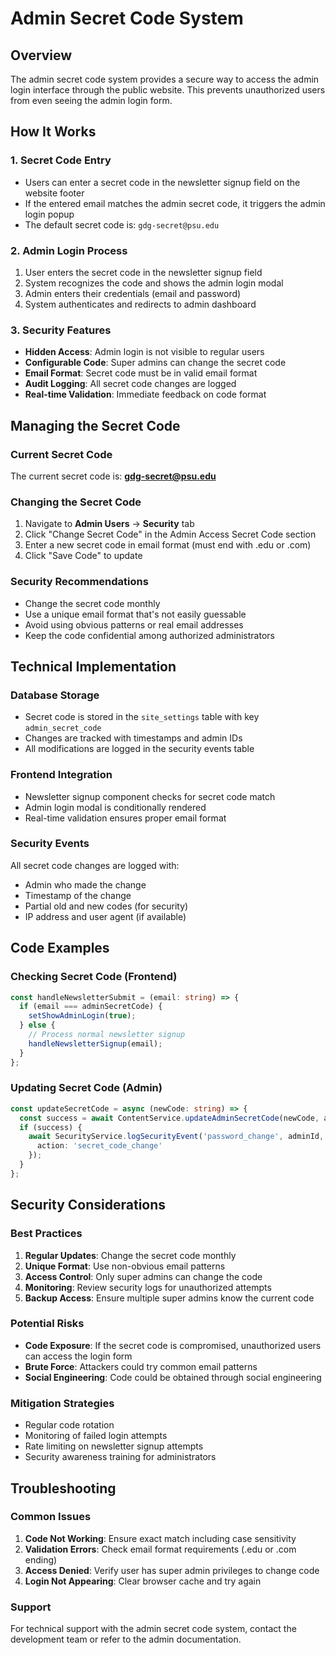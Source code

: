 # Admin Secret Code System

## Overview
The admin secret code system provides a secure way to access the admin login interface through the public website. This prevents unauthorized users from even seeing the admin login form.

## How It Works

### 1. Secret Code Entry
- Users can enter a secret code in the newsletter signup field on the website footer
- If the entered email matches the admin secret code, it triggers the admin login popup
- The default secret code is: `gdg-secret@psu.edu`

### 2. Admin Login Process
1. User enters the secret code in the newsletter signup field
2. System recognizes the code and shows the admin login modal
3. Admin enters their credentials (email and password)
4. System authenticates and redirects to admin dashboard

### 3. Security Features
- **Hidden Access**: Admin login is not visible to regular users
- **Configurable Code**: Super admins can change the secret code
- **Email Format**: Secret code must be in valid email format
- **Audit Logging**: All secret code changes are logged
- **Real-time Validation**: Immediate feedback on code format

## Managing the Secret Code

### Current Secret Code
The current secret code is: **gdg-secret@psu.edu**

### Changing the Secret Code
1. Navigate to **Admin Users** → **Security** tab
2. Click "Change Secret Code" in the Admin Access Secret Code section
3. Enter a new secret code in email format (must end with .edu or .com)
4. Click "Save Code" to update

### Security Recommendations
- Change the secret code monthly
- Use a unique email format that's not easily guessable
- Avoid using obvious patterns or real email addresses
- Keep the code confidential among authorized administrators

## Technical Implementation

### Database Storage
- Secret code is stored in the `site_settings` table with key `admin_secret_code`
- Changes are tracked with timestamps and admin IDs
- All modifications are logged in the security events table

### Frontend Integration
- Newsletter signup component checks for secret code match
- Admin login modal is conditionally rendered
- Real-time validation ensures proper email format

### Security Events
All secret code changes are logged with:
- Admin who made the change
- Timestamp of the change
- Partial old and new codes (for security)
- IP address and user agent (if available)

## Code Examples

### Checking Secret Code (Frontend)
```typescript
const handleNewsletterSubmit = (email: string) => {
  if (email === adminSecretCode) {
    setShowAdminLogin(true);
  } else {
    // Process normal newsletter signup
    handleNewsletterSignup(email);
  }
};
```

### Updating Secret Code (Admin)
```typescript
const updateSecretCode = async (newCode: string) => {
  const success = await ContentService.updateAdminSecretCode(newCode, adminId);
  if (success) {
    await SecurityService.logSecurityEvent('password_change', adminId, {
      action: 'secret_code_change'
    });
  }
};
```

## Security Considerations

### Best Practices
1. **Regular Updates**: Change the secret code monthly
2. **Unique Format**: Use non-obvious email patterns
3. **Access Control**: Only super admins can change the code
4. **Monitoring**: Review security logs for unauthorized attempts
5. **Backup Access**: Ensure multiple super admins know the current code

### Potential Risks
- **Code Exposure**: If the secret code is compromised, unauthorized users can access the login form
- **Brute Force**: Attackers could try common email patterns
- **Social Engineering**: Code could be obtained through social engineering

### Mitigation Strategies
- Regular code rotation
- Monitoring of failed login attempts
- Rate limiting on newsletter signup attempts
- Security awareness training for administrators

## Troubleshooting

### Common Issues
1. **Code Not Working**: Ensure exact match including case sensitivity
2. **Validation Errors**: Check email format requirements (.edu or .com ending)
3. **Access Denied**: Verify user has super admin privileges to change code
4. **Login Not Appearing**: Clear browser cache and try again

### Support
For technical support with the admin secret code system, contact the development team or refer to the admin documentation.